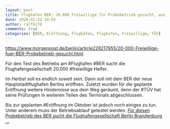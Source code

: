 ```yaml
---
layout: post
title: Flughafen BER: 20.000 Freiwillige für Probebetrieb gesucht, aus Berliner Morgenpost
date: 2020-01-22 19:54
author: ralfbj70
comments: true
categories: [BER, Eröffnung, Flughäfen, Flughafen, Freiwillige, TÜV]
---
```

https://www.morgenpost.de/berlin/article228217955/20-000-Freiwillige-fuer-BER-Probebetrieb-gesucht.html

Für den Test des Betriebs am #Flughafen #BER sucht die Flughafengesellschaft 20.000 #freiwillige Helfer.

Im Herbst soll es endlich soweit sein. Dann soll mit dem BER der neue Hauptstadtflughafen Berlins eröffnen. Zuletzt wurden für die geplante Eröffnung weitere Hindernisse aus dem Weg geräumt, denn der #TÜV hat seine Prüfungen in weiteren Teilen des Terminals abgeschlossen.

Bis zur geplanten #Eröffnung im Oktober ist jedoch noch einiges zu tun. Unter anderem muss der Betriebsablauf getestet werden. <a href="https://www.morgenpost.de/berlin/article228217955/20-000-Freiwillige-fuer-BER-Probebetrieb-gesucht.html">Für diesen Probebetrieb des BER sucht die Flughafengesellschaft Berlin Brandenburg ...</a>
